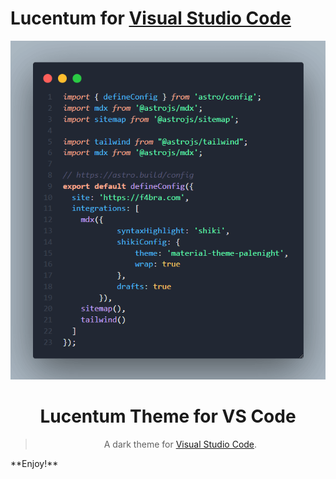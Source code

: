 # Lucentum for [Visual Studio Code](http://code.visualstudio.com)

<div align="center">

![lucentum-logotype](images/code.png)

# Lucentum Theme for VS Code

> A dark theme for [Visual Studio Code](http://code.visualstudio.com).

</div>
**Enjoy!**
